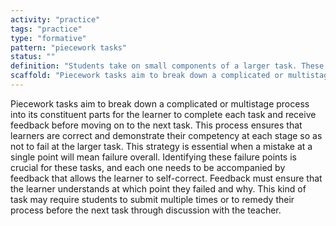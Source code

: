 ```yaml
---
activity: "practice"
tags: "practice"
type: "formative"
pattern: "piecework tasks"
status: ""
definition: "Students take on small components of a larger task. These can be brought together as an assessment or practice for the main task."
scaffold: "Piecework tasks aim to break down a complicated or multistage process into its constituent parts for the learner to complete each task and receive feedback before moving on to the next task. This process ensures that learners are correct and demonstrate their competency at each stage so as not to fail at the larger task. This strategy is essential when a mistake at a single point will mean failure overall. Identifying these failure points is crucial for these tasks, and each one needs to be accompanied by feedback that allows the learner to self-correct. Feedback must ensure that the learner understands at which point they failed and why. This kind of task may require students to submit multiple times or to remedy their process before the next task through discussion with the teacher."
---
```


Piecework tasks aim to break down a complicated or multistage process into its constituent parts for the learner to complete each task and receive feedback before moving on to the next task. This process ensures that learners are correct and demonstrate their competency at each stage so as not to fail at the larger task. This strategy is essential when a mistake at a single point will mean failure overall. Identifying these failure points is crucial for these tasks, and each one needs to be accompanied by feedback that allows the learner to self-correct. Feedback must ensure that the learner understands at which point they failed and why. This kind of task may require students to submit multiple times or to remedy their process before the next task through discussion with the teacher.
